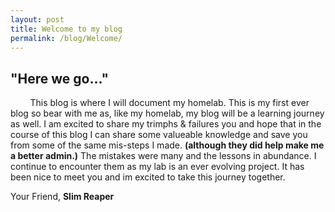 ```yaml
---
layout: post
title: Welcome to my blog 
permalink: /blog/Welcome/
---
```


## "Here we go..."

&nbsp; &nbsp; &nbsp; &nbsp;  This blog is where I will document my homelab. This is my first ever blog so bear with me as, like my homelab, my blog will be a learning journey as well. I am excited to share my trimphs & failures you and hope that in the course of this blog I can share some valueable knowledge and save you from some of the same mis-steps I made. __(although they did help make me a better admin.)__ The mistakes were many and the lessons in abundance. I continue to encounter them as my lab is an ever evolving project. It has been nice to meet you and im excited to take this journey together.  

Your Friend, __**Slim Reaper**__




